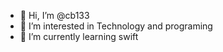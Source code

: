 - 👋 Hi, I’m @cb133
- 👀 I’m interested in Technology and programing
- 🌱 I’m currently learning swift
